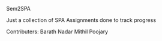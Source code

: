 Sem2SPA

Just a collection of SPA Assignments done to track progress

Contributers:
     Barath Nadar
     Mithil Poojary